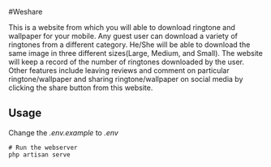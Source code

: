 #Weshare


This is a website from which you will able to download ringtone and wallpaper for your mobile. Any guest user can download a variety of ringtones from a different category.  He/She will be able to download the same image in three different sizes(Large, Medium, and Small). The website will keep a record of the number of ringtones downloaded by the user. Other features include leaving reviews and comment on particular ringtone/wallpaper and sharing ringtone/wallpaper on social media by clicking the share button from this website.


## Usage

Change the _.env.example_ to _.env_

```
# Run the webserver
php artisan serve
```
